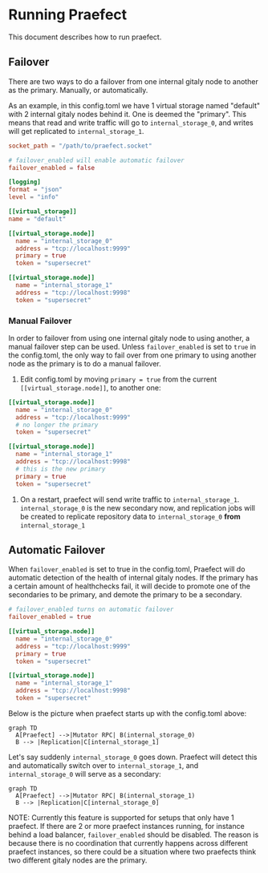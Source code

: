 # Running Praefect

This document describes how to run praefect.

## Failover

There are two ways to do a failover from one internal gitaly node to another as the primary. Manually, or automatically.

As an example, in this config.toml we have 1 virtual storage named "default" with 2 internal gitaly nodes behind it.
One is deemed the "primary". This means that read and write traffic will go to `internal_storage_0`, and writes
will get replicated to `internal_storage_1`.

```toml
socket_path = "/path/to/praefect.socket"

# failover_enabled will enable automatic failover
failover_enabled = false

[logging]
format = "json"
level = "info"

[[virtual_storage]]
name = "default"

[[virtual_storage.node]]
  name = "internal_storage_0"
  address = "tcp://localhost:9999"
  primary = true
  token = "supersecret"

[[virtual_storage.node]]
  name = "internal_storage_1"
  address = "tcp://localhost:9998"
  token = "supersecret"
```

### Manual Failover

In order to failover from using one internal gitaly node to using another, a manual failover step can be used. Unless `failover_enabled` is set to `true`
in the config.toml, the only way to fail over from one primary to using another node as the primary is to do a manual failover.


1. Edit config.toml by moving `primary = true` from the current `[[virtual_storage.node]]`, to another one:
```toml
[[virtual_storage.node]]
  name = "internal_storage_0"
  address = "tcp://localhost:9999"
  # no longer the primary
  token = "supersecret"

[[virtual_storage.node]]
  name = "internal_storage_1"
  address = "tcp://localhost:9998"
  # this is the new primary
  primary = true
  token = "supersecret"
```

1. On a restart, praefect will send write traffic to `internal_storage_1`. `internal_storage_0` is the new secondary now,
and replication jobs will be created to replicate repository data to `internal_storage_0` **from** `internal_storage_1`

## Automatic Failover

When `failover_enabled` is set to true in the config.toml, Praefect will do automatic detection of the health of
internal gitaly nodes. If the primary has a certain amount of healthchecks fail, it will decide to promote one of the
secondaries to be primary, and demote the primary to be a secondary.

```toml
# failover_enabled turns on automatic failover
failover_enabled = true

[[virtual_storage.node]]
  name = "internal_storage_0"
  address = "tcp://localhost:9999"
  primary = true
  token = "supersecret"

[[virtual_storage.node]]
  name = "internal_storage_1"
  address = "tcp://localhost:9998"
  token = "supersecret"
```

Below is the picture when praefect starts up with the config.toml above:

```mermaid
graph TD
  A[Praefect] -->|Mutator RPC| B(internal_storage_0)
  B --> |Replication|C[internal_storage_1]
```

Let's say suddenly `internal_storage_0` goes down. Praefect will detect this and
automatically switch over to `internal_storage_1`, and `internal_storage_0` will serve as a secondary:

```mermaid
graph TD
  A[Praefect] -->|Mutator RPC| B(internal_storage_1)
  B --> |Replication|C[internal_storage_0]
```

NOTE: Currently this feature is supported for setups that only have 1 praefect. If there are 2 or more
praefect instances running, for instance behind a load balancer, `failover_enabled` should be disabled. The reason is
because there is no coordination that currently happens across different praefect instances, so there could be a situation
where two praefects think two different gitaly nodes are the primary.

